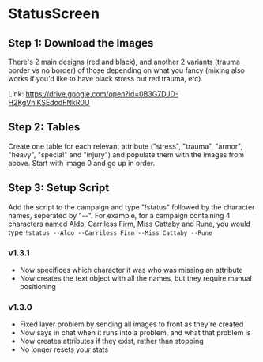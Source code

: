 # StatusScreen

## Step 1: Download the Images
There's 2 main designs (red and black), and another 2 variants (trauma border vs no border) of those depending on what you fancy (mixing also works if you'd like to have black stress but red trauma, etc).

Link: https://drive.google.com/open?id=0B3G7DJD-H2KgVnlKSEdodFNkR0U

## Step 2: Tables
Create one table for each relevant attribute ("stress", "trauma", "armor", "heavy", "special" and "injury") and populate them with the images from above. Start with image 0 and go up in order.

## Step 3: Setup Script
Add the script to the campaign and type "!status" followed by the character names, seperated by "--". For example, for a campaign containing 4 characters named Aldo, Carriless Firm, Miss Cattaby and Rune, you would type ```!status --Aldo --Carriless Firm --Miss Cattaby --Rune``` 

### v1.3.1 
* Now specifices which character it was who was missing an attribute
* Now creates the text object with all the names, but they require manual positioning

### v1.3.0
* Fixed layer problem by sending all images to front as they're created
* Now says in chat when it runs into a problem, and what that problem is
* Now creates attributes if they exist, rather than stopping
* No longer resets your stats

